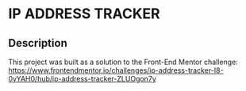 # IP ADDRESS TRACKER

## Description

This project was built as a solution to the Front-End Mentor challenge: https://www.frontendmentor.io/challenges/ip-address-tracker-I8-0yYAH0/hub/ip-address-tracker-ZLUOgon7y
